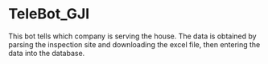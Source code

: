 # TeleBot_GJI
This bot tells which company is serving the house. The data is obtained by parsing the inspection site and downloading the excel file, then entering the data into the database.
